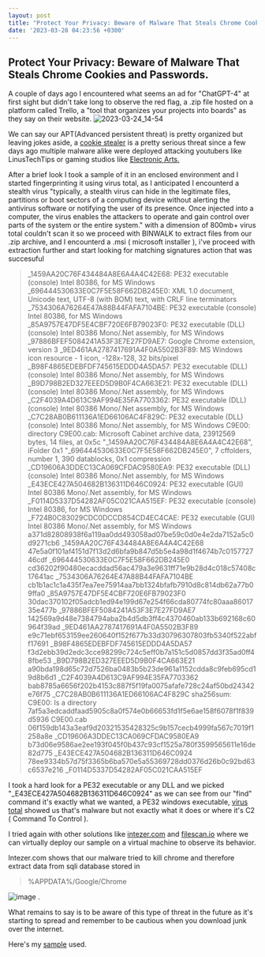 ```yaml
---
layout: post
title: "Protect Your Privacy: Beware of Malware That Steals Chrome Cookies and Passwords."
date: '2023-03-28 04:23:56 +0300'
---
```


Protect Your Privacy: Beware of Malware That Steals Chrome Cookies and Passwords.
----------------------------------------------------------------------------------

A couple of days ago I encountered what seems an ad for "ChatGPT-4" at first sight but didn't take long to observe the red flag,
a .zip file hosted on a platform called Trello, a "tool that organizes your projects into boards" as they say on their website.
![2023-03-24_14-54](https://user-images.githubusercontent.com/60641238/228127422-0ba55182-a513-48c4-aa34-4d00ac4d05cb.png)

We can say our APT(Advanced persistent threat) is pretty organized but leaving jokes aside, a [cookie stealer](https://en.wikipedia.org/wiki/Session_hijacking) is a pretty serious threat since a few days ago multiple malware alike were deployed attacking youtubers like LinusTechTips or gaming studios like  [Electronic Arts. ](https://news.sophos.com/en-us/2022/08/18/cookie-stealing-the-new-perimeter-bypass/)

After a brief look I took a sample of it in an enclosed environment and I started fingerprinting it using virus total, as I anticipated I encounterd a stealth virus "typically, a stealth virus can hide in the legitimate files, partitions or boot sectors of a computing device without alerting the antivirus software or notifying the user of its presence. Once injected into a computer, the virus enables the attackers to operate and gain control over parts of the system or the entire system." with a dimension of 800mb+ virus total couldn't scan it so we proceed with BINWALK to extract files from our .zip archive, and I encounterd a .msi ( microsoft installer ), i've proceed with extraction further and start looking for matching signatures action that was succesuful

> _1459AA20C76F434484A8E6A4A4C42E68: PE32 executable (console) Intel 80386, for MS Windows
> _696444530633E0C7F5E58F662DB245E0: XML 1.0 document, Unicode text, UTF-8 (with BOM) text, with CRLF line terminators
> _7534306A76264E47A88B44FAFA7104BE: PE32 executable (console) Intel 80386, for MS Windows
> _85A9757E47DF5E4CBF720E6FB79023F0: PE32 executable (DLL) (console) Intel 80386 Mono/.Net assembly, for MS Windows
> _97886BFEF5084241A53F3E7E27FD9AE7: Google Chrome extension, version 3
> _9ED461AA2787417691A4F0A5502B3F89: MS Windows icon resource - 1 icon, -128x-128, 32 bits/pixel
> _B98F4865EDEBFDF745615EDDD4A5DA57: PE32 executable (DLL) (console) Intel 80386 Mono/.Net assembly, for MS Windows
> _B9D798B2ED327EEED5D9B0F4CA663E21: PE32 executable (DLL) (console) Intel 80386 Mono/.Net assembly, for MS Windows
> _C2F4039A4D613C9AF994E35FA7703362: PE32 executable (DLL) (console) Intel 80386 Mono/.Net assembly, for MS Windows
> _C7C28AB0B611136A1ED66106AC4F829C: PE32 executable (DLL) (console) Intel 80386 Mono/.Net assembly, for MS Windows
> C9E00:                             directory
> C9E00.cab:                         Microsoft Cabinet archive data, 23912569 bytes, 14 files, at 0x5c "_1459AA20C76F434484A8E6A4A4C42E68", iFolder 0x1 
> "_696444530633E0C7F5E58F662DB245E0", 7 cffolders, number 1, 390 datablocks, 0x1 compression
> _CD19606A3DDEC13CA069CFDAC9580EA9: PE32 executable (DLL) (console) Intel 80386 Mono/.Net assembly, for MS Windows
> _E43ECE427A504682B136311D646C0924: PE32 executable (GUI) Intel 80386 Mono/.Net assembly, for MS Windows
> _F0114D5337D54282AF05C021CAA515EF: PE32 executable (console) Intel 80386, for MS Windows
> _F724B0C83029CDC0DCCD854CD4EC4CAE: PE32 executable (GUI) Intel 80386 Mono/.Net assembly, for MS Windows
> a371d82808938f6a119aa0dd493058ad07be59c0d0e4e2da7152a5c0d9271cb6  _1459AA20C76F434484A8E6A4A4C42E68
> 47e5a0f101af4151d7f13d2d6bfa9b847d5b5e4a98d1f4674b7c015772746cdf  _696444530633E0C7F5E58F662DB245E0
> cd36202f90480ecacddad56ac479a3e9631ff71e9b28d4c018c57408c17641ac  _7534306A76264E47A88B44FAFA7104BE
> cb1b1ac1c1a435f7ea7ee75914aa7bb1324bfafb7910d8c814db62a77b09ffa0  _85A9757E47DF5E4CBF720E6FB79023F0
> 30dac370102f05adcb1ed94e199d67e254f66cda80774fc80aaa8601735e477b  _97886BFEF5084241A53F3E7E27FD9AE7
> 142569a9d48e7384794aba2b4d5db3ff4c4370460ab133b692168c60964f39ad  _9ED461AA2787417691A4F0A5502B3F89
> e9c71ebf653159ee260640f152f677b33d30796307803fb5340f522abff17691  _B98F4865EDEBFDF745615EDDD4A5DA57
> f3d2ebb39d2edc3cce98299c724c5eff0b7a151c5d0857dd3f35ad0ff48fbe53  _B9D798B2ED327EEED5D9B0F4CA663E21
> a90bda198d65c72d7526ba0483b5b23de961a1152cdda8c9feb695cd19d8b6d1  _C2F4039A4D613C9AF994E35FA7703362
> bab8785a6656f202b4153c887f5f19fa0075afafe728c24af50bd24342e76f75  _C7C28AB0B611136A1ED66106AC4F829C
> sha256sum: C9E00: Is a directory
> 7af5a3edcaddfaad5905c8a0f574e0b66653fd1f5e6ae158f6078f1f839d5936  C9E00.cab
> 06f159db143a3eaf9d20321535428325c9b157cecb4999fa567c7019f1258a8e  _CD19606A3DDEC13CA069CFDAC9580EA9
> b73d06e9586ae2ee193f045f0b437c93cf1525a780f3599565611e16de82d775  _E43ECE427A504682B136311D646C0924
> 78ee9334b57d75f3365b6ba570e5a55369728dd0376d26b0c92bd63c6537e216  _F0114D5337D54282AF05C021CAA515EF

I took a hard look for a PE32 executable or any DLL and we picked "_E43ECE427A504682B136311D646C0924" as we can see from our "find" command it's exactly what we wanted, a PE32 windows executable, [virus total](https://www.virustotal.com/gui/file/b73d06e9586ae2ee193f045f0b437c93cf1525a780f3599565611e16de82d775) showed us that's malware but not exactly what it does or where it's C2 ( Command To Control ).

I tried again with other solutions like [intezer.com](https://analyze.intezer.com/analyses/115627b7-293d-42f8-9aa4-0557cc7b9531) and [filescan.io](https://www.filescan.io/uploads/641da6019c109cf74b2f2b00/reports/d2899a08-75da-449b-8512-822c350b1613) where we can virtually deploy our sample on a virtual machine to observe its behavior. 

Intezer.com shows that our malware tried to kill chrome and therefore extract data from sqli database stored in 

> %APPDATA%/Google/Chrome 

![image](https://user-images.githubusercontent.com/60641238/228135263-9c512ae6-9fee-4dd8-8087-c9a514a787b1.png) .

 What remains to say is to be aware of this type of threat in the future as it's starting to spread and remember to be cautious when you download junk over the internet.
 
 
 Here's my [sample](https://www.dropbox.com/s/zmxib4rj6wzsd6a/ChatGPT_fake_ad_camp.zip?dl=0) used.
 

